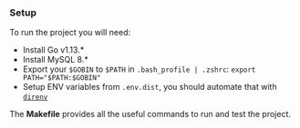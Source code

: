 ### Setup

To run the project you will need:

- Install Go v1.13.*
- Install MySQL 8.*
- Export your `$GOBIN` to `$PATH` in `.bash_profile | .zshrc`: `export PATH="$PATH:$GOBIN"`
- Setup ENV variables from `.env.dist`, you should automate that with [`direnv`](https://direnv.net/)

The **Makefile** provides all the useful commands to run and test the project.
